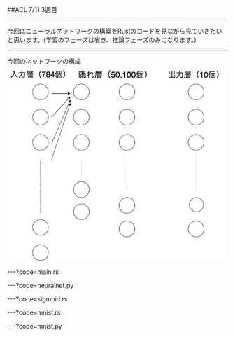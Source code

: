 ##ACL 7/11 3週目

---

今回はニューラルネットワークの構築をRustのコードを見ながら見ていきたいと思います。(学習のフェーズは省き、推論フェーズのみになります。)

---

今回のネットワークの構成
![neuralnet](/ACLnn.png)

---?code=main.rs

---?code=neuralnet.py

---?code=sigmoid.rs

---?code=mnist.rs

---?code=mnist.py


